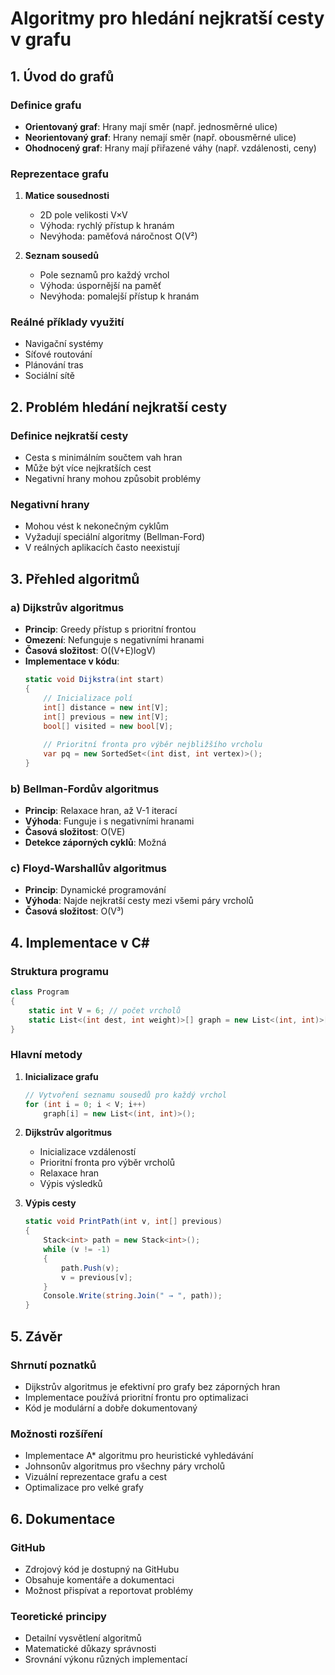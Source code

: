 # Algoritmy pro hledání nejkratší cesty v grafu

## 1. Úvod do grafů

### Definice grafu
- **Orientovaný graf**: Hrany mají směr (např. jednosměrné ulice)
- **Neorientovaný graf**: Hrany nemají směr (např. obousměrné ulice)
- **Ohodnocený graf**: Hrany mají přiřazené váhy (např. vzdálenosti, ceny)

### Reprezentace grafu
1. **Matice sousednosti**
   - 2D pole velikosti V×V
   - Výhoda: rychlý přístup k hranám
   - Nevýhoda: paměťová náročnost O(V²)

2. **Seznam sousedů**
   - Pole seznamů pro každý vrchol
   - Výhoda: úspornější na paměť
   - Nevýhoda: pomalejší přístup k hranám

### Reálné příklady využití
- Navigační systémy
- Síťové routování
- Plánování tras
- Sociální sítě

## 2. Problém hledání nejkratší cesty

### Definice nejkratší cesty
- Cesta s minimálním součtem vah hran
- Může být více nejkratších cest
- Negativní hrany mohou způsobit problémy

### Negativní hrany
- Mohou vést k nekonečným cyklům
- Vyžadují speciální algoritmy (Bellman-Ford)
- V reálných aplikacích často neexistují

## 3. Přehled algoritmů

### a) Dijkstrův algoritmus
- **Princip**: Greedy přístup s prioritní frontou
- **Omezení**: Nefunguje s negativními hranami
- **Časová složitost**: O((V+E)logV)
- **Implementace v kódu**:
  ```csharp
  static void Dijkstra(int start)
  {
      // Inicializace polí
      int[] distance = new int[V];
      int[] previous = new int[V];
      bool[] visited = new bool[V];
      
      // Prioritní fronta pro výběr nejbližšího vrcholu
      var pq = new SortedSet<(int dist, int vertex)>();
  }
  ```

### b) Bellman-Fordův algoritmus
- **Princip**: Relaxace hran, až V-1 iterací
- **Výhoda**: Funguje i s negativními hranami
- **Časová složitost**: O(VE)
- **Detekce záporných cyklů**: Možná

### c) Floyd-Warshallův algoritmus
- **Princip**: Dynamické programování
- **Výhoda**: Najde nejkratší cesty mezi všemi páry vrcholů
- **Časová složitost**: O(V³)

## 4. Implementace v C#

### Struktura programu
```csharp
class Program
{
    static int V = 6; // počet vrcholů
    static List<(int dest, int weight)>[] graph = new List<(int, int)>[V];
}
```

### Hlavní metody
1. **Inicializace grafu**
   ```csharp
   // Vytvoření seznamu sousedů pro každý vrchol
   for (int i = 0; i < V; i++)
       graph[i] = new List<(int, int)>();
   ```

2. **Dijkstrův algoritmus**
   - Inicializace vzdáleností
   - Prioritní fronta pro výběr vrcholů
   - Relaxace hran
   - Výpis výsledků

3. **Výpis cesty**
   ```csharp
   static void PrintPath(int v, int[] previous)
   {
       Stack<int> path = new Stack<int>();
       while (v != -1)
       {
           path.Push(v);
           v = previous[v];
       }
       Console.Write(string.Join(" → ", path));
   }
   ```

## 5. Závěr

### Shrnutí poznatků
- Dijkstrův algoritmus je efektivní pro grafy bez záporných hran
- Implementace používá prioritní frontu pro optimalizaci
- Kód je modulární a dobře dokumentovaný

### Možnosti rozšíření
- Implementace A* algoritmu pro heuristické vyhledávání
- Johnsonův algoritmus pro všechny páry vrcholů
- Vizuální reprezentace grafu a cest
- Optimalizace pro velké grafy

## 6. Dokumentace

### GitHub
- Zdrojový kód je dostupný na GitHubu
- Obsahuje komentáře a dokumentaci
- Možnost přispívat a reportovat problémy

### Teoretické principy
- Detailní vysvětlení algoritmů
- Matematické důkazy správnosti
- Srovnání výkonu různých implementací 
